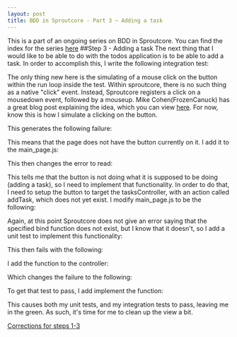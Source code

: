 ```yaml
---
layout: post
title: BDD in Sproutcore - Part 3 ~ Adding a task
---
```

This is a part of an ongoing series on BDD in Sproutcore. You can find the index for the series [here](/2010/01/10/bdd-in-sproutcore-intro.html)
##Step 3 - Adding a task
The next thing that I would like to be able to do with the todos application is to be able to add a task. In order to accomplish this, I write the following integration test:

<script src="https://gist.github.com/773146.js"> </script>

The only thing new here is the simulating of a mouse click on the button within the run loop inside the test. Within sproutcore, there is no such thing as a native "click" event. Instead, Sproutcore registers a click on a mousedown event, followed by a mouseup. Mike Cohen(FrozenCanuck) has a great blog post explaining the idea, which you can view [here](http://frozencanuck.wordpress.com/2010/04/06/simulating-events-in-sproutcore/). For now, know this is how I simulate a clicking on the button.

This generates the following failure:

<script src="https://gist.github.com/773157.js"> </script>

This means that the page does not have the button currently on it. I add it to the main_page.js:

<script src="https://gist.github.com/773164.js"> </script>

This then changes the error to read:

<script src="https://gist.github.com/773171.js"> </script>

This tells me that the button is not doing what it is supposed to be doing (adding a task), so I need to implement that functionality. In order to do that, I need to setup the button to target the tasksController, with an action called addTask, which does not yet exist. I modify main_page.js to be the following:

<script src="https://gist.github.com/773177.js"> </script>

Again, at this point Sproutcore does not give an error saying that the specified bind function does not exist, but I know that it doesn't, so I add a unit test to implement this functionality:

<script src="https://gist.github.com/773180.js"> </script>

This then fails with the following:

<script src="https://gist.github.com/773185.js"> </script>

I add the function to the controller:

<script src="https://gist.github.com/773191.js"> </script>

Which changes the failure to the following:

<script src="https://gist.github.com/773196.js"> </script>

To get that test to pass, I add implement the function:

<script src="https://gist.github.com/773204.js"> </script>

This causes both my unit tests, and my integration tests to pass, leaving me in the green. As such, it's time for me to clean up the view a bit.

<script src="https://gist.github.com/773207.js"> </script>

[Corrections for steps 1-3](/2010/01/15/bdd-in-sproutcore-corrections-for-1-3.html)
